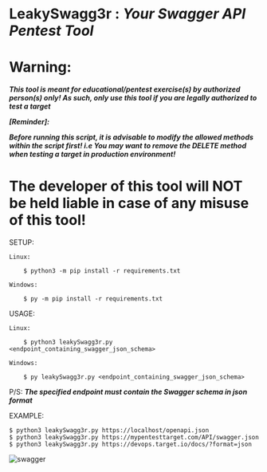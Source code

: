 # LeakySwagg3r : ***Your Swagger API Pentest Tool***
# Warning:
***This tool is meant for educational/pentest exercise(s) by authorized person(s) only!
As such, only use this tool if you are legally authorized to test a target***  

***[Reminder]:***

***Before running this script, it is advisable to modify the allowed methods within the script first! i.e You may want to remove the DELETE method when testing a target in production environment!***

# The developer of this tool will NOT be held liable in case of any misuse of this tool!


SETUP:

	Linux: 
 
 		$ python3 -m pip install -r requirements.txt
   
	Windows: 
 
 		$ py -m pip install -r requirements.txt

USAGE:

	Linux: 
 
		$ python3 leakySwagg3r.py <endpoint_containing_swagger_json_schema>
  
	Windows:
 
		$ py leakySwagg3r.py <endpoint_containing_swagger_json_schema>

P/S: ***The specified endpoint must contain the Swagger schema in json format***

EXAMPLE: 

	$ python3 leakySwagg3r.py https://localhost/openapi.json
 	$ python3 leakySwagg3r.py https://mypentesttarget.com/API/swagger.json
	$ python3 leakySwagg3r.py https://devops.target.io/docs/?format=json


![swagger](https://github.com/3sth3rN00n/LeakySwagg3r/assets/171611980/85eab9e6-34bc-4eca-8cef-e278b672735c)

